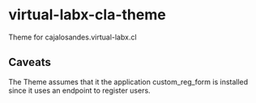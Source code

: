 # virtual-labx-cla-theme

Theme for cajalosandes.virtual-labx.cl

## Caveats

The Theme assumes that it the application custom_reg_form is installed since it uses an endpoint to register users.